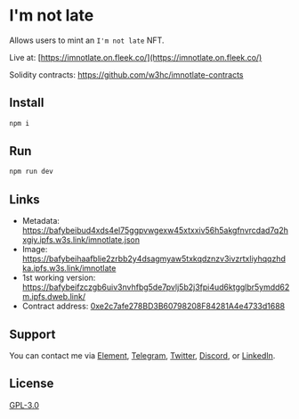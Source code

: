 # I'm not late

Allows users to mint an `I'm not late` NFT.

Live at: [https://imnotlate.on.fleek.co/](https://imnotlate.on.fleek.co/)

Solidity contracts: https://github.com/w3hc/imnotlate-contracts

## Install

```sh
npm i
```

## Run

```sh
npm run dev
```

## Links

- Metadata: https://bafybeibud4xds4el75ggpvwgexw45xtxxiv56h5akgfnvrcdad7q2hxgiy.ipfs.w3s.link/imnotlate.json
- Image: https://bafybeihaafblie2zrbb2y4dsagmyaw5txkqdznzv3ivzrtxliyhqqzhdka.ipfs.w3s.link/imnotlate
- 1st working version: https://bafybeifzczgb6uiv3nvhfbg5de7pvlj5b2j3fpi4ud6ktgglbr5ymdd62m.ipfs.dweb.link/
- Contract address: [0xe2c7afe278BD3B60798208F84281A4e4733d1688](https://explorer-test.arthera.net/address/0xe2c7afe278BD3B60798208F84281A4e4733d1688)

## Support

You can contact me via [Element](https://matrix.to/#/@julienbrg:matrix.org), [Telegram](https://t.me/julienbrg), [Twitter](https://twitter.com/julienbrg), [Discord](https://discord.gg/bHKJV3NWUQ), or [LinkedIn](https://www.linkedin.com/in/julienberanger/).

## License

[GPL-3.0](https://github.com/w3hc/w3hc-web/blob/main/LICENSE)
